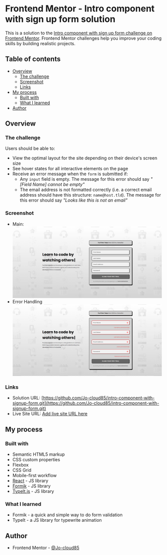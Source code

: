# Frontend Mentor - Intro component with sign up form solution

This is a solution to the [Intro component with sign up form challenge on Frontend Mentor](https://www.frontendmentor.io/challenges/intro-component-with-signup-form-5cf91bd49edda32581d28fd1). Frontend Mentor challenges help you improve your coding skills by building realistic projects. 

## Table of contents

- [Overview](#overview)
  - [The challenge](#the-challenge)
  - [Screenshot](#screenshot)
  - [Links](#links)
- [My process](#my-process)
  - [Built with](#built-with)
  - [What I learned](#what-i-learned)
- [Author](#author)


## Overview

### The challenge

Users should be able to:

- View the optimal layout for the site depending on their device's screen size
- See hover states for all interactive elements on the page
- Receive an error message when the `form` is submitted if:
  - Any `input` field is empty. The message for this error should say *"[Field Name] cannot be empty"*
  - The email address is not formatted correctly (i.e. a correct email address should have this structure: `name@host.tld`). The message for this error should say *"Looks like this is not an email"*

### Screenshot

- Main:![./src/screenshots/main.png](./src/screenshots/main.png)
- Error Handling ![./src/screenshots/error-handling.png](./src/screenshots/error-handling.png)

### Links

- Solution URL: [https://github.com/Jo-cloud85/intro-component-with-signup-form.git](https://github.com/Jo-cloud85/intro-component-with-signup-form.git)
- Live Site URL: [Add live site URL here](https://your-live-site-url.com)

## My process

### Built with

- Semantic HTML5 markup
- CSS custom properties
- Flexbox
- CSS Grid
- Mobile-first workflow
- [React](https://reactjs.org/) - JS library
- [Formik](https://formik.org/docs/tutorial) - JS library
- [TypeIt.js](https://www.typeitjs.com/docs/react/) - JS library

### What I learned

- Formik - a quick and simple way to do form validation
- TypeIt - a JS library for typewrite animation

## Author

- Frontend Mentor - [@Jo-cloud85](https://www.frontendmentor.io/profile/Jo-cloud85)

